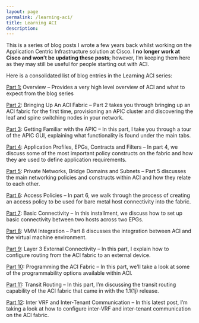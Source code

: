 ```yaml
---
layout: page
permalink: /learning-aci/
title: Learning ACI
description:
---
```


This is a series of blog posts I wrote a few years back whilst working on the Application Centric Infrastructure solution at Cisco. **I no longer work at Cisco and won’t be updating these posts**; however, I’m keeping them here as they may still be useful for people starting out with ACI.

Here is a consolidated  list of blog entries in the Learning ACI series:

[Part 1:](https://araffe.github.io/aci/nexus%209000/2014/12/03/learning-aci-part-1-overview) Overview – Provides a very high level overview of ACI and what to expect from the blog series

[Part 2](https://araffe.github.io/aci/nexus%209000/2014/12/03/learning-aci-part-2-bringing-up-a-fabric): Bringing Up An ACI Fabric – Part 2 takes you through bringing up an ACI fabric for the first time, provisioning an APIC cluster and discovering the leaf and spine switching nodes in your network.

[Part 3](https://araffe.github.io/aci/nexus%209000/2014/12/03/learning-aci-part-3-getting-familiar-with-the-apic): Getting Familiar with the APIC – In this part, I take you through a tour of the APIC GUI, explaining what functionality is found under the main tabs.

[Part 4](https://araffe.github.io/aci/nexus%209000/2015/01/02/learning-aci-part-4-application-profiles-epgs-contracts-and-filters): Application Profiles, EPGs, Contracts and Filters – In part 4, we discuss some of the most important policy constructs on the fabric and how they are used to define application requirements.

[Part 5](https://araffe.github.io/aci/nexus%209000/2015/01/06/learning-aci-part-5-private-networks-bridge-domains-and-subnets): Private Networks, Bridge Domains and Subnets – Part 5 discusses the main networking policies and constructs within ACI and how they relate to each other.

[Part 6](https://araffe.github.io/aci/nexus%209000/2015/01/16/learning-aci-part-6-access-policies): Access Policies – In part 6, we walk through the process of creating an access policy to be used for bare metal host connectivity into the fabric.

[Part 7](https://araffe.github.io/aci/nexus%209000/2015/02/18/learning-aci-part-7-basic-connectivity): Basic Connectivity – In this installment, we discuss how to set up basic connectivity between two hosts across two EPGs.

[Part 8](https://araffe.github.io/aci/nexus%209000/2015/02/27/learning-aci-part-8-vmm-integration): VMM Integration – Part 8 discusses the integration between ACI and the virtual machine environment.

[Part 9](https://araffe.github.io/aci/nexus%209000/2015/03/29/learning-aci-part-9-layer-3-external-connectivity): Layer 3 External Connectivity – In this part, I explain how to configure routing from the ACI fabric to an external device.

[Part 10](https://araffe.github.io/aci/nexus%209000/sdn/2015/06/19/learning-aci-part-10-programming-the-aci-fabric): Programming the ACI Fabric – In this part, we’ll take a look at some of the programmability options available within ACI.

[Part 11](https://araffe.github.io/aci/nexus%209000/sdn/2015/10/18/learning-aci-part-11-transit-routing): Transit Routing – In this part, I’m discussing the transit routing capability of the ACI fabric that came in with the 1.1(1j) release.

[Part 12](https://araffe.github.io/nexus/nexus%209000/2016/12/16/learning-aci-part-12-inter-vrf-and-inter-tenant-communication): Inter VRF and Inter-Tenant Communication – In this latest post, I’m taking a look at how to configure inter-VRF and inter-tenant communication on the ACI fabric.

